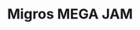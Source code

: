---
ee_id: '192'
site: '1'
type: '2'
long_id: 2005-028 Migros Nintendo Mega Jam
url: 2005-028-migros-nintendo-mega-jam
title: Migros MEGA JAM
year: '2005'
medium: Sharpie on CDs.
commission:
add_credit:
dims:
pitch: "Free CD given away during exhibition. Edition unknown. \n"
ps: |-
  ​​For a few years, 4 every show I did I had free CD takeaways with music on them (or were they 5$?, I can't remember). This CD was both given away, and played during a show I

  did at the Migros museum in 2005. The music was an improvisation on a Nintendo NES music sequencer I was working on at the time, and which would eventually power the music in a vid I made that year called Super Mario Movie.&nbsp; :)
live_url:
related: "[20] 2005-001 Super Mario Movie - supermariomovie"
youtube:
imgs: migros-jam-2005-028-full-database-ih.jpg
subheading:
year2: '2005'
download:
add_credits:
related_code:
layout: things-i-made
---